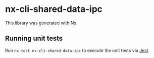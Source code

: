# nx-cli-shared-data-ipc

This library was generated with [Nx](https://nx.dev).

## Running unit tests

Run `nx test nx-cli-shared-data-ipc` to execute the unit tests via [Jest](https://jestjs.io).
